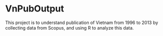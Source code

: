 VnPubOutput
===========
This project is to understand publication of Vietnam from 1996 to 2013 by collecting data from Scopus, 
and  using R to analyze this data.
